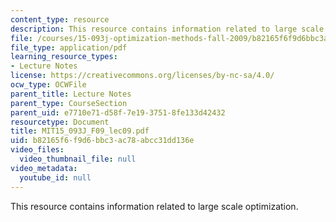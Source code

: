 ```yaml
---
content_type: resource
description: This resource contains information related to large scale optimization.
file: /courses/15-093j-optimization-methods-fall-2009/b82165f6f9d6bbc3ac78abcc31dd136e_MIT15_093J_F09_lec09.pdf
file_type: application/pdf
learning_resource_types:
- Lecture Notes
license: https://creativecommons.org/licenses/by-nc-sa/4.0/
ocw_type: OCWFile
parent_title: Lecture Notes
parent_type: CourseSection
parent_uid: e7710e71-d58f-7e19-3751-8fe133d42432
resourcetype: Document
title: MIT15_093J_F09_lec09.pdf
uid: b82165f6-f9d6-bbc3-ac78-abcc31dd136e
video_files:
  video_thumbnail_file: null
video_metadata:
  youtube_id: null
---
```

This resource contains information related to large scale optimization.